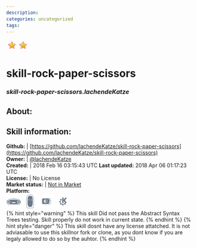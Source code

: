 ```yaml
--- 
description: 
categories: uncategorized   
tags:   
---
```


![](../.gitbook/assets/star.png)![](../.gitbook/assets/star.png)  
# skill-rock-paper-scissors  
### _skill-rock-paper-scissors.lachendeKatze_  
## About:  


## Skill information:  
**Github:** | [https://github.com/lachendeKatze/skill-rock-paper-scissors](https://github.com/lachendeKatze/skill-rock-paper-scissors)  
**Owner:** | [@lachendeKatze](https://github.com/lachendeKatze)  
**Created:** | 2018 Feb 16 03:15:43 UTC  **Last updated:** 2018 Apr 06 01:17:23 UTC  
**License:** | No License  
**Market status:** | [Not in Market](https://market.mycroft.ai/skill/)  
**Platform:**  
 ![](../.gitbook/assets/mark-1-icon.png)  ![](../.gitbook/assets/mark-2-icon.png)  ![](../.gitbook/assets/picroft-icon.png)  ![](../.gitbook/assets/kde.png)   
{% hint style="warning" %}
This skill Did not pass the Abstract Syntax Trees testing. Skill properly do not work in current state.
{% endhint %}
{% hint style="danger" %}
This skill dosnt have any license attatched. It is not adviasable to use this skillnor fork or clone, as you dont know if you are legaly allowed to do so by the auhtor.
{% endhint %}
